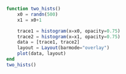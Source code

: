 ```julia
function two_hists()
    x0 = randn(500)
    x1 = x0+1

    trace1 = histogram(x=x0, opacity=0.75)
    trace2 = histogram(x=x1, opacity=0.75)
    data = [trace1, trace2]
    layout = Layout(barmode="overlay")
    plot(data, layout)
end
two_hists()
```


<div id="8a06cd56-c2dd-4f78-a73f-602d50dd137b" class="plotly-graph-div"></div>

<script>
    window.PLOTLYENV=window.PLOTLYENV || {};
    window.PLOTLYENV.BASE_URL="https://plot.ly";
    Plotly.newPlot('8a06cd56-c2dd-4f78-a73f-602d50dd137b', [{"opacity":0.75,"type":"histogram","x":[-0.6376519854602662,-0.4301028123400486,-0.09792852009614017,-0.5160412223885523,0.04172505024849451,-0.8018953702317841,-0.3497809554822933,1.131031320342571,-0.7148903720225286,-1.2878556676505237,-0.4365601309928531,-0.20247400059683188,-0.04240294620303496,0.4897505679250695,-0.2190477942214125,-0.019451591709394297,-0.24041659642461094,-0.8115119619997815,1.2273798268486007,-0.3578791313605015,-0.3099486722950914,-0.05864136598853425,-1.1707988047617535,-1.1670876820142884,-1.7250213407289958,-1.128994407832538,-0.08403957515662348,-1.9577927223196803,-0.26393878642360735,-0.3882291170914333,1.3835565227718742,0.07406228420632976,-0.7319818330468402,2.864539103642717,-0.3602207731508907,0.6930035898759026,-0.14319217350487307,-1.1096314898087742,-0.6498756713851117,-0.46645792618715964,-0.11724659852940411,0.347280304447744,-1.1416816948685864,-1.8136521769879665,0.22913225298233086,-0.019498110245560304,1.345549832026787,-0.9185784434413113,0.5981311991543306,-0.013465789508586899,2.3012074939372544,0.47255237622017354,-0.32047047866011646,-0.02901844739000428,1.5331807754007152,-0.04725736201070564,1.110427689488194,-0.0004000964552787436,0.31462964573173907,-0.9480607882802436,-1.3050669577973133,-0.023826541562675108,0.32585194502485076,-0.8148363495056113,-0.5199857388606499,-0.18711738161002242,0.8374108989012811,0.09010639254642738,0.4091229287404547,-1.1535604341673107,-1.508753187414899,-0.267888043246227,0.11131663506560496,-0.07772544216276789,0.30070169693999366,0.09721203627628923,-0.33340662644266333,0.05834439049285752,0.47256376243361903,-0.48240907301053865,-1.2746245367353644,-1.128219002983472,0.9082083071575623,1.1565898291646741,2.1525842966344566,0.6503399837824752,-0.9478020245323799,-0.04869741791210383,-1.4635563918868968,0.4619180287295288,-1.7608514378324525,-0.8692433670840582,1.3943882596475223,0.2250286061453156,-0.8474620638159155,0.6213271940013592,-1.2577549569241835,0.04402221489976171,-1.0328104101187667,0.5329520419380698,-1.6390644721206387,0.5902844863271015,0.8966030019918518,0.8965156305782818,0.08723936373362814,1.4725368322641113,0.7619521874209702,1.1534487802012714,1.5040734261276003,-0.7364081077339821,-0.9202708482921409,1.7923624692174929,-0.8034794431401442,2.301028023510999,0.2207519814145637,-0.5948366828824874,-1.0497261745065203,0.1434905498445281,-1.10549931035386,-1.006080680099243,1.2880694510204518,-0.9288658187123259,0.5356853834498027,0.9168832247061883,0.8918510241670953,1.0926584522693814,-1.0269173529029332,-1.2336215390701202,0.6059574726527214,0.2236751107250252,0.5281799415583135,0.9637671490704153,-0.4632250028180659,0.4212725947406272,-2.749759687369399,3.4508566458747096,0.2753211339324649,-1.8240119687618805,0.9889197617234912,0.8170473049051475,0.9331512018892969,-0.8530408975561187,-0.21802827244481715,0.939047789627706,-1.5964114757422927,-0.8839894039282895,1.5114553865464957,-1.3692031709385608,0.5830270463083207,0.9537909058187807,-1.5467989885352482,0.7827658701805629,-1.3642024567196942,-0.1101992274220532,-0.5152802147362467,-0.307035742841247,2.6198666521142973,0.13785383860328126,1.6105073221431097,-0.3977915828232991,-0.900223298193913,0.3087188577661634,2.3509582919012075,0.26631260670339074,0.7545653783870755,-1.0349291422456395,0.04651002507437391,1.94648147503698,-1.6215112678400931,-0.3208016150300394,-0.14115301041219921,0.2854806788077657,0.36382882949665957,1.1370267953591766,0.1195383748645498,0.09638941692677062,-0.32091867401913765,-1.137152092012401,-0.1754964874758048,2.1939985262543424,-0.7336447151732431,-0.3062613614925655,-0.8397295355804105,-2.160555450130173,2.7000734651129616,-0.6977974132368719,-0.019691051142526193,0.9731535516432587,1.4868991322810157,0.8770782093397158,1.5503506886214344,-0.35630322138612835,-1.0894341150113074,1.3324913914556447,-0.7536907185912508,1.0084876492163597,-0.619383409290334,-0.7832073463027469,0.06689404929929804,1.2801890034040473,-1.8934100709845765,0.6071600127558638,-1.431594736230677,-0.6725687079015459,-1.0876395278016837,-1.1965452385847561,-0.152567045864883,-1.2611737214804928,-1.2101083702581124,1.3448486448119956,-3.372196199691342,-0.1017540084402445,1.349844274687618,-0.9324892617114315,0.19762669415172013,-0.21063729020949293,-1.1910163568426544,1.0344834298592134,-1.2060501610497336,-1.2233798728680711,0.6982400897682843,-0.17110595989502314,-0.015877530390015677,0.418533628407027,-0.4191871436396371,0.06286575774055941,0.6764721885729833,1.8818138547900445,0.24235370512890375,2.898476218277332,-0.6898556452231484,-1.0496680130790377,0.9398160495959539,-0.6327922764366546,-0.2970068668138829,0.6298074799271128,1.3386774707533284,-1.4917239926498653,0.009993077256552317,-0.7059497034933497,-0.6933048782962902,-1.7099878803347395,-0.7889606886981737,0.1949756516717741,-0.8158896524539405,-0.20267068530136106,0.553694017159813,-1.6156875857943085,0.5836571644895666,-0.26998292874947744,-0.43115712401349476,-0.5331971258394332,1.7759157473329323,1.3180526296930086,-0.1637915717762304,-0.8925887174971947,0.6608456533066174,-1.2678523942674733,1.094400200691488,-0.9973471641231717,0.3660365304456903,-0.6960400290114158,-0.6438322557571118,0.24866448690771603,-1.5760211157309538,0.7195371490273397,1.3812461953402972,-0.49830556356033656,0.8016749510063721,-0.2341128027156213,0.30437536807463395,0.32546525306175816,-0.31144585097785715,0.08498793456040216,-1.0637549396835695,0.2891893376526032,0.7023860543356464,-0.43539996069426445,1.766392433417113,1.5513225156619208,-1.0570539039664668,0.45920447450220087,-0.34020266067504734,0.011112505041480838,-0.6730082180575634,2.0920152691554086,-1.2030976954847155,0.830069941794972,1.3958365627079665,0.5966431294535072,1.5828936306874557,0.18793165853503177,-0.6158346842430094,1.9583417252975206,2.068974215621556,0.7067278343276869,1.3391536229414727,0.8075395943051963,0.227392361771309,-1.6985862003345393,0.9530819382683361,-0.9850644025549471,2.382830572778856,1.3227560497070736,0.5645959035853867,-0.7769537476066183,1.2498683770151569,-1.0224976251253892,-1.3624489895121676,0.46885593514047874,-0.020417442117893547,0.5231862224444593,0.16823987721811848,-0.8562237951934121,0.5783002994891634,0.09244214874633708,0.39597392580548296,2.495859872044001,-0.6228399465690458,-0.3454410538411699,-0.3593739305721912,0.11210006492969707,0.6474750134732401,-0.21887984994074908,0.45580186970713865,-2.8130308646695132,-1.2637458133839938,0.026784487263934575,0.3338247424240087,-0.09584392524156497,-0.42274893259194757,-0.5333838662273367,1.45795136502575,-0.27453906579553594,-2.904560808850835,0.8425887291001734,-0.016664532087293085,-0.2455217890788112,0.7361069736031747,1.0549652988899545,-1.4534554261365649,1.062458342099319,-0.49851499758997647,-2.283777608007093,-0.4010452608130531,-0.48474023786915,0.6435467940235645,0.9357118784948563,0.6508057000438526,0.13640824557772904,0.512659402196051,1.1391201613719235,1.2213378722832626,0.341610434609837,-0.2263453362483339,-0.7604755021641986,0.16056441288371243,0.18402967522545705,0.0022468649861970154,-0.6530741789672789,0.9504906967393753,0.5217523262025272,0.2703394963666252,-1.779285895795365,0.38157843074051245,-0.2104675172640701,0.5333731499216418,-2.21197474397176,0.4748985639155717,-0.9235646765112742,-1.0983845201344646,-0.8175437466333634,0.053895693822902234,1.253327408785298,-2.5989776776213573,1.1876115469839748,-0.09799073176526406,1.1971433497134085,-1.6401067868033756,-1.6437181452624048,0.5480719101037865,-2.0400629554056384,-0.02163102950053552,0.8285163842535465,0.6585880151005146,0.43785764913007824,-0.1768600126032863,0.3309248129541109,-0.1672535857990244,0.2247500138574583,0.26950818063696924,0.19497055914170683,-1.6055770496857174,-0.12668617015666547,-1.2325425325750399,1.4816793776294859,0.32067688407371164,-1.3917770142045436,-0.0659694979438512,-0.31640112224818856,0.6416979255554717,0.5578646974759465,0.1223393747383694,-0.27241581759173605,-1.0372198971308708,-1.217985109727375,0.7829617007074068,0.05197548760312408,0.3370553818282905,-0.09139761891927382,-0.23411520355635015,-0.23627625701508279,-1.1677890474948112,0.0747327600501385,0.34159142767231626,-0.48652174364371664,0.2869889080037328,-1.4705975129828353,-0.9662664572402855,0.19381916239044433,-0.7752202588900786,-1.3442527835628688,-0.13308569686233532,0.7711168878576375,-0.9670067385291692,-0.2064029443324392,-1.4758179333405705,0.4069758234000906,-1.0872223945076556,-1.7660345138913207,-0.23582688228114676,-0.6517556104387612,-0.22316536990072686,-0.6075885196499639,-0.43952450310407193,-0.9002332123092166,0.14597999547204182,-2.486216063360106,-1.37841168686884,-0.05848076800474211,-0.8424882161442412,-0.5112537965723116,-0.9187503227633663,-0.9714982419761814,-0.3186743783637442,-0.21360964523720255,0.9803496774959263,2.04911537396664,-1.4045020510898572,0.4530741514804117,1.3826787542857712,-1.4275183128923055,-0.9171937581874502,1.9420647315492838,-0.15035257179265005,0.13940493043512003,1.0678667144936265,-0.029571870397550555,-0.7299978301029529,1.5974166841882818,-0.7239527586110687,0.2937595474051987,0.49620769155773703,0.9554998458368389,0.369774176881148,2.084127877473148,-2.45106811797675,-0.3436965486424276,1.612965685381984,-2.402514247323104,0.485351190400753,1.2996678458311894,-1.1623027630465004,0.5033779803183184,1.1633085925391333,0.9367184869685725,-1.7562707325798512,0.5450726558311968,1.1965894198524263,1.1340177690956825,-0.7401133420752024,1.4723990000639116,-1.159091795373997,0.9708315690872352,1.816793479829613,-1.1988727668622967,-0.44850641382190626,0.19262919477235835,-0.2739235615893728,0.07596793125198686,0.5100370425014097,-1.1847530245216196,2.439903593244518,0.9085234236116075,1.1791144470709447,-0.7151722981852641,0.38663080827840135,1.0871691428741472,-1.5918074406486238,0.08296411938001072]},{"opacity":0.75,"type":"histogram","x":[0.36234801453973375,0.5698971876599515,0.9020714799038598,0.4839587776114477,1.0417250502484945,0.19810462976821586,0.6502190445177067,2.1310313203425713,0.2851096279774714,-0.2878556676505237,0.5634398690071469,0.7975259994031682,0.957597053796965,1.4897505679250695,0.7809522057785875,0.9805484082906057,0.759583403575389,0.18848803800021852,2.2273798268486007,0.6421208686394986,0.6900513277049086,0.9413586340114658,-0.17079880476175346,-0.16708768201428836,-0.7250213407289958,-0.12899440783253802,0.9159604248433765,-0.9577927223196803,0.7360612135763926,0.6117708829085666,2.3835565227718742,1.0740622842063297,0.26801816695315983,3.864539103642717,0.6397792268491094,1.6930035898759026,0.8568078264951269,-0.10963148980877424,0.3501243286148883,0.5335420738128404,0.8827534014705959,1.347280304447744,-0.1416816948685864,-0.8136521769879665,1.229132252982331,0.9805018897544397,2.345549832026787,0.08142155655868866,1.5981311991543306,0.9865342104914131,3.3012074939372544,1.4725523762201735,0.6795295213398835,0.9709815526099957,2.533180775400715,0.9527426379892944,2.110427689488194,0.9995999035447213,1.314629645731739,0.05193921171975635,-0.3050669577973133,0.976173458437325,1.3258519450248507,0.18516365049438865,0.4800142611393501,0.8128826183899776,1.8374108989012812,1.0901063925464274,1.4091229287404547,-0.1535604341673107,-0.5087531874148989,0.732111956753773,1.111316635065605,0.9222745578372321,1.3007016969399936,1.0972120362762892,0.6665933735573366,1.0583443904928576,1.472563762433619,0.5175909269894614,-0.27462453673536436,-0.128219002983472,1.9082083071575622,2.156589829164674,3.1525842966344566,1.6503399837824753,0.05219797546762006,0.9513025820878962,-0.4635563918868968,1.4619180287295288,-0.7608514378324525,0.13075663291594175,2.3943882596475223,1.2250286061453157,0.1525379361840845,1.6213271940013592,-0.2577549569241835,1.0440222148997618,-0.03281041011876673,1.5329520419380698,-0.6390644721206387,1.5902844863271015,1.8966030019918518,1.8965156305782818,1.0872393637336282,2.4725368322641113,1.7619521874209703,2.1534487802012716,2.5040734261276003,0.26359189226601787,0.0797291517078591,2.792362469217493,0.1965205568598558,3.301028023510999,1.2207519814145638,0.40516331711751263,-0.04972617450652028,1.143490549844528,-0.10549931035385995,-0.006080680099243008,2.288069451020452,0.07113418128767413,1.5356853834498025,1.9168832247061882,1.8918510241670954,2.092658452269381,-0.026917352902933178,-0.23362153907012018,1.6059574726527215,1.2236751107250252,1.5281799415583135,1.9637671490704154,0.5367749971819341,1.4212725947406273,-1.7497596873693988,4.45085664587471,1.2753211339324648,-0.8240119687618805,1.988919761723491,1.8170473049051474,1.933151201889297,0.14695910244388133,0.7819717275551828,1.9390477896277059,-0.5964114757422927,0.11601059607171049,2.511455386546496,-0.3692031709385608,1.5830270463083207,1.9537909058187806,-0.5467989885352482,1.7827658701805629,-0.3642024567196942,0.8898007725779468,0.48471978526375326,0.692964257158753,3.6198666521142973,1.1378538386032813,2.6105073221431097,0.6022084171767009,0.099776701806087,1.3087188577661635,3.3509582919012075,1.2663126067033907,1.7545653783870754,-0.03492914224563948,1.046510025074374,2.94648147503698,-0.6215112678400931,0.6791983849699605,0.8588469895878008,1.2854806788077657,1.3638288294966596,2.1370267953591764,1.1195383748645498,1.0963894169267707,0.6790813259808623,-0.13715209201240097,0.8245035125241952,3.1939985262543424,0.26635528482675686,0.6937386385074344,0.16027046441958948,-1.1605554501301731,3.7000734651129616,0.30220258676312806,0.9803089488574738,1.9731535516432586,2.4868991322810157,1.8770782093397158,2.5503506886214344,0.6436967786138716,-0.08943411501130738,2.332491391455645,0.2463092814087492,2.0084876492163595,0.380616590709666,0.2167926536972531,1.066894049299298,2.2801890034040473,-0.8934100709845765,1.6071600127558638,-0.4315947362306769,0.3274312920984541,-0.08763952780168371,-0.19654523858475614,0.847432954135117,-0.2611737214804928,-0.21010837025811235,2.3448486448119956,-2.372196199691342,0.8982459915597555,2.349844274687618,0.06751073828856846,1.1976266941517202,0.789362709790507,-0.1910163568426544,2.0344834298592134,-0.20605016104973362,-0.22337987286807115,1.6982400897682843,0.8288940401049769,0.9841224696099843,1.418533628407027,0.580812856360363,1.0628657577405594,1.6764721885729834,2.8818138547900443,1.2423537051289038,3.898476218277332,0.31014435477685165,-0.049668013079037676,1.939816049595954,0.3672077235633454,0.7029931331861171,1.6298074799271127,2.3386774707533284,-0.4917239926498653,1.0099930772565524,0.29405029650665027,0.3066951217037098,-0.7099878803347395,0.2110393113018263,1.1949756516717742,0.18411034754605948,0.7973293146986389,1.553694017159813,-0.6156875857943085,1.5836571644895665,0.7300170712505225,0.5688428759865052,0.46680287416056676,2.7759157473329323,2.3180526296930086,0.8362084282237696,0.1074112825028053,1.6608456533066174,-0.2678523942674733,2.0944002006914877,0.0026528358768282967,1.3660365304456903,0.3039599709885842,0.3561677442428882,1.2486644869077161,-0.5760211157309538,1.7195371490273397,2.3812461953402972,0.5016944364396634,1.801674951006372,0.7658871972843787,1.304375368074634,1.325465253061758,0.6885541490221428,1.084987934560402,-0.06375493968356949,1.2891893376526031,1.7023860543356464,0.5646000393057355,2.766392433417113,2.551322515661921,-0.05705390396646681,1.4592044745022008,0.6597973393249527,1.0111125050414809,0.3269917819424366,3.0920152691554086,-0.20309769548471546,1.830069941794972,2.3958365627079665,1.5966431294535073,2.5828936306874555,1.1879316585350317,0.38416531575699064,2.9583417252975206,3.068974215621556,1.7067278343276868,2.3391536229414727,1.8075395943051964,1.227392361771309,-0.6985862003345393,1.953081938268336,0.014935597445052906,3.382830572778856,2.3227560497070736,1.5645959035853867,0.22304625239338172,2.249868377015157,-0.02249762512538922,-0.36244898951216764,1.4688559351404789,0.9795825578821065,1.5231862224444592,1.1682398772181184,0.14377620480658793,1.5783002994891633,1.0924421487463372,1.395973925805483,3.495859872044001,0.37716005343095416,0.6545589461588301,0.6406260694278088,1.112100064929697,1.64747501347324,0.781120150059251,1.4558018697071387,-1.8130308646695132,-0.26374581338399383,1.0267844872639347,1.3338247424240088,0.9041560747584351,0.5772510674080524,0.4666161337726633,2.45795136502575,0.725460934204464,-1.9045608088508348,1.8425887291001732,0.9833354679127069,0.7544782109211888,1.7361069736031747,2.0549652988899547,-0.45345542613656487,2.062458342099319,0.5014850024100235,-1.2837776080070928,0.598954739186947,0.51525976213085,1.6435467940235644,1.9357118784948564,1.6508057000438527,1.1364082455777291,1.5126594021960509,2.1391201613719235,2.2213378722832626,1.341610434609837,0.7736546637516661,0.23952449783580143,1.1605644128837125,1.184029675225457,1.002246864986197,0.34692582103272107,1.9504906967393754,1.5217523262025272,1.2703394963666252,-0.779285895795365,1.3815784307405123,0.7895324827359299,1.5333731499216419,-1.2119747439717599,1.4748985639155716,0.07643532348872584,-0.09838452013446464,0.18245625336663662,1.0538956938229023,2.2533274087852977,-1.5989776776213573,2.187611546983975,0.9020092682347359,2.1971433497134085,-0.6401067868033756,-0.6437181452624048,1.5480719101037865,-1.0400629554056384,0.9783689704994645,1.8285163842535463,1.6585880151005146,1.4378576491300783,0.8231399873967137,1.330924812954111,0.8327464142009756,1.2247500138574583,1.2695081806369692,1.1949705591417068,-0.6055770496857174,0.8733138298433345,-0.23254253257503987,2.4816793776294856,1.3206768840737118,-0.3917770142045436,0.9340305020561488,0.6835988777518114,1.6416979255554716,1.5578646974759465,1.1223393747383694,0.727584182408264,-0.037219897130870816,-0.21798510972737506,1.7829617007074068,1.051975487603124,1.3370553818282904,0.9086023810807262,0.7658847964436498,0.7637237429849172,-0.16778904749481116,1.0747327600501384,1.3415914276723162,0.5134782563562834,1.2869889080037327,-0.47059751298283525,0.03373354275971452,1.1938191623904444,0.22477974110992138,-0.3442527835628688,0.8669143031376647,1.7711168878576375,0.032993261470830815,0.7935970556675608,-0.47581793334057054,1.4069758234000906,-0.08722239450765557,-0.7660345138913207,0.7641731177188532,0.3482443895612388,0.7768346300992731,0.39241148035003615,0.560475496895928,0.0997667876907834,1.1459799954720418,-1.4862160633601058,-0.3784116868688401,0.9415192319952579,0.1575117838557588,0.4887462034276884,0.08124967723663368,0.028501758023818602,0.6813256216362558,0.7863903547627975,1.9803496774959264,3.04911537396664,-0.40450205108985715,1.4530741514804117,2.382678754285771,-0.42751831289230546,0.08280624181254981,2.9420647315492836,0.84964742820735,1.13940493043512,2.0678667144936265,0.9704281296024494,0.27000216989704706,2.597416684188282,0.27604724138893133,1.2937595474051986,1.496207691557737,1.955499845836839,1.369774176881148,3.084127877473148,-1.45106811797675,0.6563034513575724,2.612965685381984,-1.4025142473231038,1.485351190400753,2.2996678458311894,-0.16230276304650038,1.5033779803183185,2.163308592539133,1.9367184869685725,-0.7562707325798512,1.5450726558311967,2.196589419852426,2.1340177690956823,0.2598866579247976,2.472399000063912,-0.15909179537399698,1.9708315690872351,2.816793479829613,-0.1988727668622967,0.5514935861780937,1.1926291947723584,0.7260764384106272,1.075967931251987,1.5100370425014096,-0.18475302452161957,3.439903593244518,1.9085234236116075,2.179114447070945,0.28482770181473593,1.3866308082784014,2.0871691428741475,-0.5918074406486238,1.0829641193800108]}],
               {"barmode":"overlay","margin":{"r":30,"l":40,"b":80,"t":100}}, {showLink: false});

 </script>



